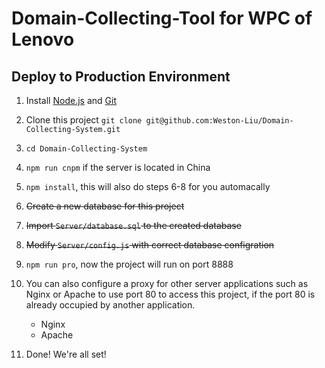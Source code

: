 # Domain-Collecting-Tool for WPC of Lenovo

## Deploy to Production Environment

1. Install [Node.js](https://nodejs.org/en/download/current/) and [Git](https://git-scm.com/downloads)

2. Clone this project `git clone git@github.com:Weston-Liu/Domain-Collecting-System.git`

3. `cd Domain-Collecting-System`

4. `npm run cnpm` if the server is located in China

5. `npm install`, this will also do steps 6-8 for you automacally

6. ~~Create a new database for this project~~

7. ~~Import `Server/database.sql` to the created database~~

8. ~~Modify `Server/config.js` with correct database configration~~

9. `npm run pro`, now the project will run on port 8888

10. You can also configure a proxy for other server applications such as Nginx or Apache to use port 80 to access this project, if the port 80 is already occupied by another application.
    * Nginx
    * Apache

11. Done! We're all set!
